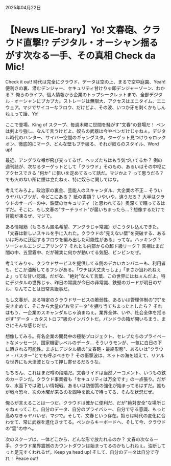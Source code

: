 2025年04月22日

# 【News LIE-brary】Yo! 文春砲、クラウド直撃!? デジタル・オーシャン揺るがす次なる一手、その真相 Check da Mic!

Check it out! 時代は完全にクラウド、データは空の上、まるで空中庭園、Yeah! 便利さの裏、潜むデンジャー、セキュリティ甘けりゃ即デンジャーゾーン、わかる？ 俺らのライフ、個人情報から企業のトップシークレットまで、全部デジタル・オーシャンにプカプカ。ストレージは無限大、アクセスはエニタイム、エニウェア。マジでサイコーなフロウ、だけどよ、その波、いつか牙を剥くかもしんねぇって話、Yo!

ここで登場、King of スクープ、毎週木曜に世間を騒がす"文春"の登場だ！ ペンは剣より強し、なんて言うけどよ、奴らの武器は今やペンだけじゃねぇ。デジタル時代のハンター、サイバー空間のギャングスタ。ターゲット見つけりゃロックオン、徹底的にマーク、どんな壁もブチ破る、それが奴らのスタイル、Word up!

最近、アングラな噂が飛び交ってるぜ、ヘッズたちはもう気づいてるか？ 例の週刊誌が、次なるターゲットとして「クラウド」そのもの、あるいはその中枢にアクセスできる "何か" に狙いを定めてるって話だ。マジかよ？ って思うだろ？ でも火のない所に煙は立たねぇ、特に奴らに関してはな。

考えてみろよ。政治家の裏金、芸能人のスキャンダル、大企業の不正… そういうヤバいブツが、今どこにある？ 紙の書類？ いやいや、違うだろ？ 大半はクラウドのサーバーの中、鉄壁のセキュリティ（と思われてる）奥深くで眠ってるはずだ。そこに、もし文春の"サーチライト"が届いちまったら…？想像するだけで背筋が凍るぜ、マジで。

ある情報筋（もちろん匿名希望、アングラじゃ常識）がこうタレ込んできた。「文春は新しいスキルを手に入れた。クラウドの"見えない壁"を突破する、あるいは巧みに迂回するフロウを編み出した可能性がある」ってな。ハッキング？ ソーシャルエンジニアリング？ それとも内部からの超ド級リーク？ 真相はまだ闇の中、五里霧中、だが確実に何かが動いてる気配、ビンビンだぜ。

考えてみりゃ、クラウドサービスを提供してる側のデカいカンパニーも、利用者も、どこか油断してるフシがある。「ウチは大丈夫っしょ」「まさか狙われねぇよ」ってな甘い認識。だがな、"絶対"なんて言葉、この世界にはねぇんだよ。特にデジタルの世界じゃ、昨日の常識が今日の非常識、鉄壁のガードが明日のザル、なんてことは日常茶飯事だ。

もし文春が、ある特定のクラウドサービスの脆弱性、あるいは管理体制の"穴"を突き止めて、そこから大量の"お宝データ"を掘り当てちまったとしたら？ それはもう、一企業のスキャンダルじゃ済まねぇ。業界全体、いや、社会全体を揺るがす"データ・カタストロフ"級のインパクトだ。パンドラの箱が開いちまう、まさにそんな感じだぜ。

想像してみろ。有名企業の開発中の極秘プロジェクト、セレブたちのプライベートなメッセージ、国家機密レベルのデータ… そういうモンが、一気に白日の下に晒される可能性。まさにデジタル版の"文春砲・最終形態"、あるいは"クラウド・バスター"とでも呼ぶべきか？ その衝撃波は、ネットの海を越えて、リアルな世界にも大津波となって押し寄せるだろうな。

もちろん、これはまだ噂の段階だ。文春サイドは当然ノーコメント、いつもの鉄のカーテンだ。クラウド事業者も「セキュリティは万全です」の一点張り。だがな、水面下では激しい情報戦、あるいは防御策の強化が始まってるはずだ。誰もが戦々恐々、次の木曜が来るのを固唾を飲んで待ってる、そんな状況だぜ。

俺らが言えることは一つだ。クラウドは確かに便利だ、だが"絶対安全"な場所じゃねぇってこと。自分のデータ、自分のプライバシー、自分で守る意識、もっと高めなきゃヤバいぜ、マジで。そして、文春という存在。奴らは時代の変化に合わせて、常に武器を進化させてる。ペンからキーボードへ、そして今、クラウドの"雲"の中へ。

次のスクープは、一体どこから、どんな形で放たれるのか？ 文春の次なる一手、クラウド業界震撼のカウントダウンは始まってるのかもしれねぇ。油断してっと足元すくわれるぜ。Keep ya head up! そして、自分のデータは自分で守れ！ Peace out!